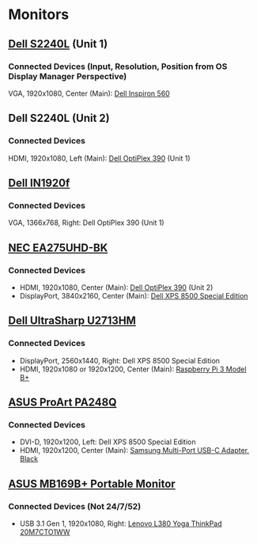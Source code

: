 # Monitors

## [Dell S2240L](https://www.dell.com/support/home/us/en/04/product-support/product/dell-s2240l/overview) (Unit 1)

### Connected Devices (Input, Resolution, Position from OS Display Manager Perspective)

VGA, 1920x1080, Center (Main): [Dell Inspiron 560](https://github.com/jdrch/Hardware/blob/master/Dell%20Inspiron%20560.md#external-monitors)

## Dell S2240L (Unit 2)

### Connected Devices 

HDMI, 1920x1080, Left (Main): [Dell OptiPlex 390](https://github.com/jdrch/Hardware/blob/master/Dell%20OptiPlex%20390%20SFF.md#external-monitors) (Unit 1)

## [Dell IN1920f](https://www.dell.com/support/home/us/en/04/product-support/product/dell-in1920/docs)

### Connected Devices 

VGA, 1366x768, Right: Dell OptiPlex 390 (Unit 1)

## [NEC EA275UHD-BK](https://www.necdisplay.com/p/ea275uhd-bk)

### Connected Devices 

* HDMI, 1920x1080, Center (Main): [Dell OptiPlex 390](https://github.com/jdrch/Hardware/blob/master/Dell%20OptiPlex%20390-1%20SFF.md#external-monitors) (Unit 2)
* DisplayPort, 3840x2160, Center (Main): [Dell XPS 8500 Special Edition](https://github.com/jdrch/Hardware/blob/master/Dell%20XPS%208500%20Special%20Edition.md#external-monitors)

## [Dell UltraSharp U2713HM](https://www.dell.com/support/home/us/en/04/product-support/product/dell-u2713hm/docs)

### Connected Devices 

* DisplayPort, 2560x1440, Right: Dell XPS 8500 Special Edition
* HDMI, 1920x1080 or 1920x1200, Center (Main): [Raspberry Pi 3 Model B+](https://github.com/jdrch/Hardware/blob/master/Raspberry%20Pi%203%20Model%20B+.md#external-monitors)

## [ASUS ProArt PA248Q](https://www.asus.com/us/Monitors/ProArt-PA248Q)

### Connected Devices 

* DVI-D, 1920x1200, Left: Dell XPS 8500 Special Edition
* HDMI, 1920x1200, Center (Main): [Samsung Multi-Port USB-C Adapter, Black](https://github.com/jdrch/Hardware/blob/master/Samsung%20Galaxy%20Note9.md#usb-c-adapter)

## [ASUS MB169B+ Portable Monitor](https://www.asus.com/us/Monitors/MB169BPlus/)

### Connected Devices (Not 24/7/52)

* USB 3.1 Gen 1, 1920x1080, Right: [Lenovo L380 Yoga ThinkPad 20M7CTO1WW](https://github.com/jdrch/Hardware/blob/master/Lenovo%20L380%20Yoga%20ThinkPad%2020M7CTO1WW.md#external-monitor)
